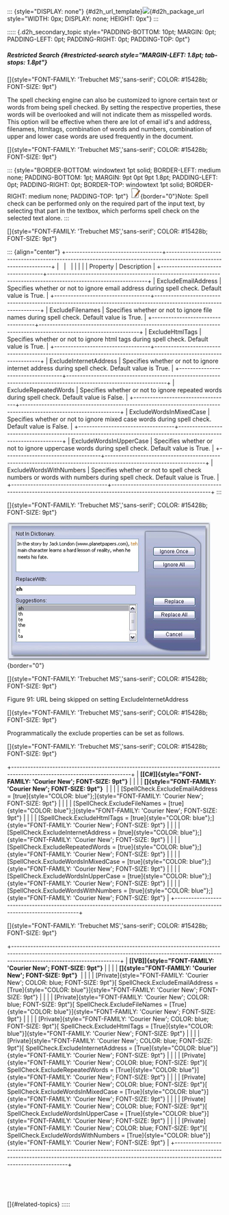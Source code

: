::: {style="DISPLAY: none"}
[](ms-xhelp:///?Id=d2h_url_template){#d2h_url_template}![](!package_url!){#d2h_package_url style="WIDTH: 0px; DISPLAY: none; HEIGHT: 0px"}
:::

::::: {.d2h_secondary_topic style="PADDING-BOTTOM: 10pt; MARGIN: 0pt; PADDING-LEFT: 0pt; PADDING-RIGHT: 0pt; PADDING-TOP: 0pt"}
##### Restricted Search {#restricted-search style="MARGIN-LEFT: 1.8pt; tab-stops: 1.8pt"}

[]{style="FONT-FAMILY: 'Trebuchet MS','sans-serif'; COLOR: #15428b; FONT-SIZE: 9pt"} 

The spell checking engine can also be customized to ignore certain text or words from being spell checked. By setting the respective properties, these words will be overlooked and will not indicate them as misspelled words. This option will be effective when there are lot of email id\'s and address, filenames, htmltags, combination of words and numbers, combination of upper and lower case words are used frequently in the document.

[]{style="FONT-FAMILY: 'Trebuchet MS','sans-serif'; COLOR: #15428b; FONT-SIZE: 9pt"} 

::: {style="BORDER-BOTTOM: windowtext 1pt solid; BORDER-LEFT: medium none; PADDING-BOTTOM: 1pt; MARGIN: 9pt 0pt 9pt 1.8pt; PADDING-LEFT: 0pt; PADDING-RIGHT: 0pt; BORDER-TOP: windowtext 1pt solid; BORDER-RIGHT: medium none; PADDING-TOP: 1pt"}
![](ImagesExt/image72_1.jpg){border="0"}Note: Spell check can be performed only on the required part of the input text, by selecting that part in the textbox, which performs spell check on the selected text alone.
:::

[]{style="FONT-FAMILY: 'Trebuchet MS','sans-serif'; COLOR: #15428b; FONT-SIZE: 9pt"} 

::: {align="center"}
+-----------------------------------+------------------------------------------------------------------------------------------------------------------+
|                                   |                                                                                                                  |
|                                   |                                                                                                                  |
| Property                          | Description                                                                                                      |
+-----------------------------------+------------------------------------------------------------------------------------------------------------------+
| ExcludeEmailAddress               | Specifies whether or not to ignore email address during spell check. Default value is True.                      |
+-----------------------------------+------------------------------------------------------------------------------------------------------------------+
| ExcludeFilenames                  | Specifies whether or not to ignore file names during spell check. Default value is True.                         |
+-----------------------------------+------------------------------------------------------------------------------------------------------------------+
| ExcludeHtmlTags                   | Specifies whether or not to ignore html tags during spell check. Default value is True.                          |
+-----------------------------------+------------------------------------------------------------------------------------------------------------------+
| ExcludeInternetAddress            | Specifies whether or not to ignore internet address during spell check. Default value is True.                   |
+-----------------------------------+------------------------------------------------------------------------------------------------------------------+
| ExcludeRepeatedWords              | Specifies whether or not to ignore repeated words during spell check. Default value is False.                    |
+-----------------------------------+------------------------------------------------------------------------------------------------------------------+
| ExcludeWordsInMixedCase           | Specifies whether or not to ignore mixed case words during spell check.  Default value is False.                 |
+-----------------------------------+------------------------------------------------------------------------------------------------------------------+
| ExcludeWordsInUpperCase           | Specifies whether or not to ignore uppercase words during spell check. Default value is True.                    |
+-----------------------------------+------------------------------------------------------------------------------------------------------------------+
| ExcludeWordsWithNumbers           | Specifies whether or not to spell check numbers or words with numbers during spell check. Default value is True. |
+-----------------------------------+------------------------------------------------------------------------------------------------------------------+
:::

[]{style="FONT-FAMILY: 'Trebuchet MS','sans-serif'; COLOR: #15428b; FONT-SIZE: 9pt"} 

![](ImagesExt/image72_156.jpg){border="0"}

[]{style="FONT-FAMILY: 'Trebuchet MS','sans-serif'; COLOR: #15428b; FONT-SIZE: 9pt"} 

Figure 91: URL being skipped on setting ExcludeInternetAddress

[]{style="FONT-FAMILY: 'Trebuchet MS','sans-serif'; COLOR: #15428b; FONT-SIZE: 9pt"} 

Programmatically the exclude properties can be set as follows.

[]{style="FONT-FAMILY: 'Trebuchet MS','sans-serif'; COLOR: #15428b; FONT-SIZE: 9pt"} 

+-------------------------------------------------------------------------------------------------------------------------+
| **[\[C#\]]{style="FONT-FAMILY: 'Courier New'; FONT-SIZE: 9pt"}**                                                        |
|                                                                                                                         |
| **[]{style="FONT-FAMILY: 'Courier New'; FONT-SIZE: 9pt"}**                                                              |
|                                                                                                                         |
| [SpellCheck.ExcludeEmailAddress = [true]{style="COLOR: blue"};]{style="FONT-FAMILY: 'Courier New'; FONT-SIZE: 9pt"}     |
|                                                                                                                         |
| [SpellCheck.ExcludeFileNames = [true]{style="COLOR: blue"};]{style="FONT-FAMILY: 'Courier New'; FONT-SIZE: 9pt"}        |
|                                                                                                                         |
| [SpellCheck.ExcludeHtmlTags = [true]{style="COLOR: blue"};]{style="FONT-FAMILY: 'Courier New'; FONT-SIZE: 9pt"}         |
|                                                                                                                         |
| [SpellCheck.ExcludeInternetAddress = [true]{style="COLOR: blue"};]{style="FONT-FAMILY: 'Courier New'; FONT-SIZE: 9pt"}  |
|                                                                                                                         |
| [SpellCheck.ExcludeRepeatedWords = [true]{style="COLOR: blue"};]{style="FONT-FAMILY: 'Courier New'; FONT-SIZE: 9pt"}    |
|                                                                                                                         |
| [SpellCheck.ExcludeWordsInMixedCase = [true]{style="COLOR: blue"};]{style="FONT-FAMILY: 'Courier New'; FONT-SIZE: 9pt"} |
|                                                                                                                         |
| [SpellCheck.ExcludeWordsInUpperCase = [true]{style="COLOR: blue"};]{style="FONT-FAMILY: 'Courier New'; FONT-SIZE: 9pt"} |
|                                                                                                                         |
| [SpellCheck.ExcludeWordsWithNumbers = [true]{style="COLOR: blue"};]{style="FONT-FAMILY: 'Courier New'; FONT-SIZE: 9pt"} |
+-------------------------------------------------------------------------------------------------------------------------+

[]{style="FONT-FAMILY: 'Trebuchet MS','sans-serif'; COLOR: #15428b; FONT-SIZE: 9pt"} 

+---------------------------------------------------------------------------------------------------------------------------------------------------------------------------------------------------+
| **[\[VB\]]{style="FONT-FAMILY: 'Courier New'; FONT-SIZE: 9pt"}**                                                                                                                                  |
|                                                                                                                                                                                                   |
| **[]{style="FONT-FAMILY: 'Courier New'; FONT-SIZE: 9pt"}**                                                                                                                                        |
|                                                                                                                                                                                                   |
| [Private]{style="FONT-FAMILY: 'Courier New'; COLOR: blue; FONT-SIZE: 9pt"}[ SpellCheck.ExcludeEmailAddress = [True]{style="COLOR: blue"}]{style="FONT-FAMILY: 'Courier New'; FONT-SIZE: 9pt"}     |
|                                                                                                                                                                                                   |
| [Private]{style="FONT-FAMILY: 'Courier New'; COLOR: blue; FONT-SIZE: 9pt"}[ SpellCheck.ExcludeFileNames = [True]{style="COLOR: blue"}]{style="FONT-FAMILY: 'Courier New'; FONT-SIZE: 9pt"}        |
|                                                                                                                                                                                                   |
| [Private]{style="FONT-FAMILY: 'Courier New'; COLOR: blue; FONT-SIZE: 9pt"}[ SpellCheck.ExcludeHtmlTags = [True]{style="COLOR: blue"}]{style="FONT-FAMILY: 'Courier New'; FONT-SIZE: 9pt"}         |
|                                                                                                                                                                                                   |
| [Private]{style="FONT-FAMILY: 'Courier New'; COLOR: blue; FONT-SIZE: 9pt"}[ SpellCheck.ExcludeInternetAddress = [True]{style="COLOR: blue"}]{style="FONT-FAMILY: 'Courier New'; FONT-SIZE: 9pt"}  |
|                                                                                                                                                                                                   |
| [Private]{style="FONT-FAMILY: 'Courier New'; COLOR: blue; FONT-SIZE: 9pt"}[ SpellCheck.ExcludeRepeatedWords = [True]{style="COLOR: blue"}]{style="FONT-FAMILY: 'Courier New'; FONT-SIZE: 9pt"}    |
|                                                                                                                                                                                                   |
| [Private]{style="FONT-FAMILY: 'Courier New'; COLOR: blue; FONT-SIZE: 9pt"}[ SpellCheck.ExcludeWordsInMixedCase = [True]{style="COLOR: blue"}]{style="FONT-FAMILY: 'Courier New'; FONT-SIZE: 9pt"} |
|                                                                                                                                                                                                   |
| [Private]{style="FONT-FAMILY: 'Courier New'; COLOR: blue; FONT-SIZE: 9pt"}[ SpellCheck.ExcludeWordsInUpperCase = [True]{style="COLOR: blue"}]{style="FONT-FAMILY: 'Courier New'; FONT-SIZE: 9pt"} |
|                                                                                                                                                                                                   |
| [Private]{style="FONT-FAMILY: 'Courier New'; COLOR: blue; FONT-SIZE: 9pt"}[ SpellCheck.ExcludeWordsWithNumbers = [True]{style="COLOR: blue"}]{style="FONT-FAMILY: 'Courier New'; FONT-SIZE: 9pt"} |
+---------------------------------------------------------------------------------------------------------------------------------------------------------------------------------------------------+

 

 

[]{#related-topics}
:::::

